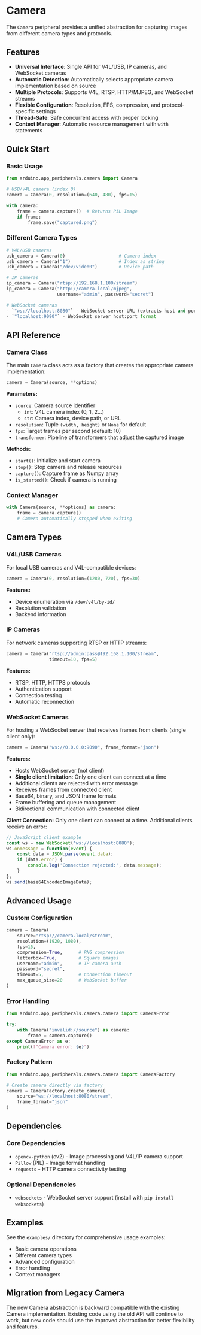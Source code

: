 # Camera

The `Camera` peripheral provides a unified abstraction for capturing images from different camera types and protocols.

## Features

- **Universal Interface**: Single API for V4L/USB, IP cameras, and WebSocket cameras
- **Automatic Detection**: Automatically selects appropriate camera implementation based on source
- **Multiple Protocols**: Supports V4L, RTSP, HTTP/MJPEG, and WebSocket streams
- **Flexible Configuration**: Resolution, FPS, compression, and protocol-specific settings
- **Thread-Safe**: Safe concurrent access with proper locking
- **Context Manager**: Automatic resource management with `with` statements

## Quick Start

### Basic Usage

```python
from arduino.app_peripherals.camera import Camera

# USB/V4L camera (index 0)
camera = Camera(0, resolution=(640, 480), fps=15)

with camera:
    frame = camera.capture()  # Returns PIL Image
    if frame:
        frame.save("captured.png")
```

### Different Camera Types

```python
# V4L/USB cameras
usb_camera = Camera(0)                    # Camera index
usb_camera = Camera("1")                  # Index as string  
usb_camera = Camera("/dev/video0")        # Device path

# IP cameras
ip_camera = Camera("rtsp://192.168.1.100/stream")
ip_camera = Camera("http://camera.local/mjpeg", 
                   username="admin", password="secret")

# WebSocket cameras  
- `"ws://localhost:8080"` - WebSocket server URL (extracts host and port)
- `"localhost:9090"` - WebSocket server host:port format
```

## API Reference

### Camera Class

The main `Camera` class acts as a factory that creates the appropriate camera implementation:

```python
camera = Camera(source, **options)
```

**Parameters:**
- `source`: Camera source identifier
  - `int`: V4L camera index (0, 1, 2...)
  - `str`: Camera index, device path, or URL
- `resolution`: Tuple `(width, height)` or `None` for default
- `fps`: Target frames per second (default: 10)
- `transformer`: Pipeline of transformers that adjust the captured image

**Methods:**
- `start()`: Initialize and start camera
- `stop()`: Stop camera and release resources
- `capture()`: Capture frame as Numpy array
- `is_started()`: Check if camera is running

### Context Manager

```python
with Camera(source, **options) as camera:
    frame = camera.capture()
    # Camera automatically stopped when exiting
```

## Camera Types

### V4L/USB Cameras

For local USB cameras and V4L-compatible devices:

```python
camera = Camera(0, resolution=(1280, 720), fps=30)
```

**Features:**
- Device enumeration via `/dev/v4l/by-id/`
- Resolution validation
- Backend information

### IP Cameras

For network cameras supporting RTSP or HTTP streams:

```python
camera = Camera("rtsp://admin:pass@192.168.1.100/stream", 
                timeout=10, fps=5)
```

**Features:**
- RTSP, HTTP, HTTPS protocols
- Authentication support
- Connection testing
- Automatic reconnection

### WebSocket Cameras

For hosting a WebSocket server that receives frames from clients (single client only):

```python
camera = Camera("ws://0.0.0.0:9090", frame_format="json")
```

**Features:**
- Hosts WebSocket server (not client)
- **Single client limitation**: Only one client can connect at a time
- Additional clients are rejected with error message
- Receives frames from connected client
- Base64, binary, and JSON frame formats
- Frame buffering and queue management
- Bidirectional communication with connected client

**Client Connection:**
Only one client can connect at a time. Additional clients receive an error:
```javascript
// JavaScript client example
const ws = new WebSocket('ws://localhost:8080');
ws.onmessage = function(event) {
    const data = JSON.parse(event.data);
    if (data.error) {
        console.log('Connection rejected:', data.message);
    }
};
ws.send(base64EncodedImageData);
```

## Advanced Usage

### Custom Configuration

```python
camera = Camera(
    source="rtsp://camera.local/stream",
    resolution=(1920, 1080),
    fps=15,
    compression=True,      # PNG compression
    letterbox=True,        # Square images
    username="admin",      # IP camera auth
    password="secret",
    timeout=5,             # Connection timeout
    max_queue_size=20      # WebSocket buffer
)
```

### Error Handling

```python
from arduino.app_peripherals.camera.camera import CameraError

try:
    with Camera("invalid://source") as camera:
        frame = camera.capture()
except CameraError as e:
    print(f"Camera error: {e}")
```

### Factory Pattern

```python
from arduino.app_peripherals.camera.camera import CameraFactory

# Create camera directly via factory
camera = CameraFactory.create_camera(
    source="ws://localhost:8080/stream",
    frame_format="json"
)
```

## Dependencies

### Core Dependencies
- `opencv-python` (cv2) - Image processing and V4L/IP camera support
- `Pillow` (PIL) - Image format handling  
- `requests` - HTTP camera connectivity testing

### Optional Dependencies
- `websockets` - WebSocket server support (install with `pip install websockets`)

## Examples

See the `examples/` directory for comprehensive usage examples:
- Basic camera operations
- Different camera types
- Advanced configuration
- Error handling
- Context managers

## Migration from Legacy Camera

The new Camera abstraction is backward compatible with the existing Camera implementation. Existing code using the old API will continue to work, but new code should use the improved abstraction for better flexibility and features.
